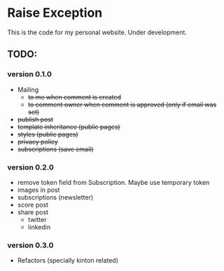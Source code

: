 # Raise Exception

This is the code for my personal website. Under development.

## TODO:

### version 0.1.0

- Mailing
    - ~~to me when comment is created~~
    - ~~to comment owner when comment is approved (only if email was set)~~
- ~~publish post~~
- ~~template inheritance (public pages)~~
- ~~styles (public pages)~~
- ~~privacy policy~~
- ~~subscriptions (save email)~~

### version 0.2.0

- remove token field from Subscription. Maybe use temporary token
- images in post
- subscriptions (newsletter)
- score post
- share post
    - twitter
    - linkedin

### version 0.3.0

- Refactors (specially kinton related)
